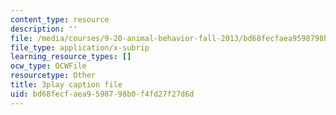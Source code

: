 ```yaml
---
content_type: resource
description: ''
file: /media/courses/9-20-animal-behavior-fall-2013/bd68fecfaea9598798b0f4fd27f27d6d_472239.vtt
file_type: application/x-subrip
learning_resource_types: []
ocw_type: OCWFile
resourcetype: Other
title: 3play caption file
uid: bd68fecf-aea9-5987-98b0-f4fd27f27d6d
---
```

